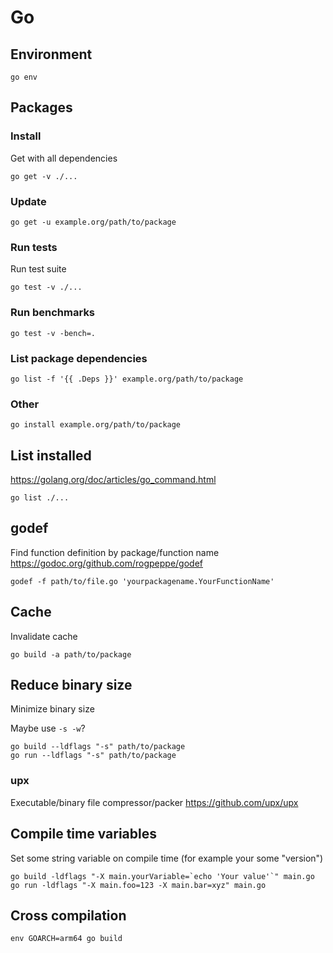 # Go

## Environment

    go env

## Packages

### Install

Get with all dependencies

    go get -v ./...

### Update

    go get -u example.org/path/to/package

### Run tests

Run test suite

    go test -v ./...

### Run benchmarks

    go test -v -bench=.

### List package dependencies

    go list -f '{{ .Deps }}' example.org/path/to/package

### Other

    go install example.org/path/to/package

## List installed

<https://golang.org/doc/articles/go_command.html>

    go list ./...

## godef

Find function definition by package/function name
<https://godoc.org/github.com/rogpeppe/godef>

    godef -f path/to/file.go 'yourpackagename.YourFunctionName'

## Cache

Invalidate cache

    go build -a path/to/package

## Reduce binary size

Minimize binary size

Maybe use `-s -w`?

    go build --ldflags "-s" path/to/package
    go run --ldflags "-s" path/to/package

### upx

Executable/binary file compressor/packer
<https://github.com/upx/upx>

## Compile time variables

Set some string variable on compile time (for example your some "version")

    go build -ldflags "-X main.yourVariable=`echo 'Your value'`" main.go
    go run -ldflags "-X main.foo=123 -X main.bar=xyz" main.go

## Cross compilation

    env GOARCH=arm64 go build
